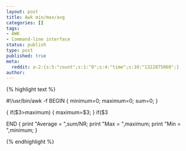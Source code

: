 ```yaml
---
layout: post
title: Awk min/max/avg
categories: []
tags:
- AWK
- Command-line interface
status: publish
type: post
published: true
meta:
  reddit: a:2:{s:5:"count";s:1:"0";s:4:"time";s:10:"1322875060";}
author: 
---
```

<div class="posterous_autopost">
<p>{% highlight text %}</p>
<p>#!/usr/bin/awk -f
BEGIN
{
 minimum=0;
 maximum=0;
 sum=0;
}</p>
<p>{
 if($3&gt;maximum)
 {
 maximum=$3;
 }
 if($3<minimum)
 {
 minimum=$3;
 }
 sum+=$3;
}</p>
<p>END
{
 print &quot;Average = &quot;,sum/NR;
 print &quot;Max = &quot;,maximum;
 print &quot;Min = &quot;,minimum;
}</p>
<p>{% endhighlight %}</p>
</div>
